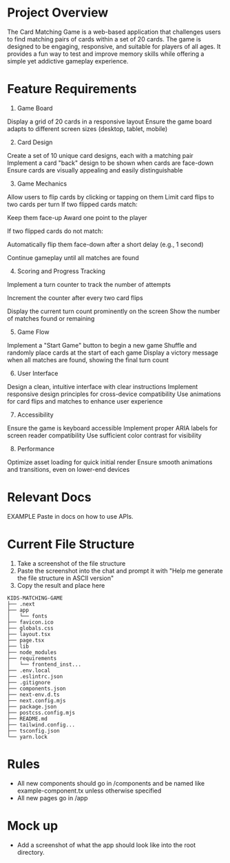 # Project Overview

The Card Matching Game is a web-based application that challenges users to find matching pairs of cards within a set of 20 cards. The game is designed to be engaging, responsive, and suitable for players of all ages. It provides a fun way to test and improve memory skills while offering a simple yet addictive gameplay experience.

# Feature Requirements

1. Game Board

Display a grid of 20 cards in a responsive layout
Ensure the game board adapts to different screen sizes (desktop, tablet, mobile)

2. Card Design

Create a set of 10 unique card designs, each with a matching pair
Implement a card "back" design to be shown when cards are face-down
Ensure cards are visually appealing and easily distinguishable

3. Game Mechanics

Allow users to flip cards by clicking or tapping on them
Limit card flips to two cards per turn
If two flipped cards match:

Keep them face-up
Award one point to the player

If two flipped cards do not match:

Automatically flip them face-down after a short delay (e.g., 1 second)

Continue gameplay until all matches are found

4. Scoring and Progress Tracking

Implement a turn counter to track the number of attempts

Increment the counter after every two card flips

Display the current turn count prominently on the screen
Show the number of matches found or remaining

5. Game Flow

Implement a "Start Game" button to begin a new game
Shuffle and randomly place cards at the start of each game
Display a victory message when all matches are found, showing the final turn count

6. User Interface

Design a clean, intuitive interface with clear instructions
Implement responsive design principles for cross-device compatibility
Use animations for card flips and matches to enhance user experience

7. Accessibility

Ensure the game is keyboard accessible
Implement proper ARIA labels for screen reader compatibility
Use sufficient color contrast for visibility

8. Performance

Optimize asset loading for quick initial render
Ensure smooth animations and transitions, even on lower-end devices

# Relevant Docs

EXAMPLE
Paste in docs on how to use APIs.

# Current File Structure

1. Take a screenshot of the file structure
2. Paste the screenshot into the chat and prompt it with "Help me generate the file structure in ASCII version"
3. Copy the result and place here

```
KIDS-MATCHING-GAME
├── .next
├── app
│   └── fonts
├── favicon.ico
├── globals.css
├── layout.tsx
├── page.tsx
├── lib
├── node_modules
├── requirements
│   └── frontend_inst...
├── .env.local
├── .eslintrc.json
├── .gitignore
├── components.json
├── next-env.d.ts
├── next.config.mjs
├── package.json
├── postcss.config.mjs
├── README.md
├── tailwind.config...
├── tsconfig.json
└── yarn.lock
```

# Rules

- All new components should go in /components and be named like example-component.tx unless otherwise specified
- All new pages go in /app

# Mock up

- Add a screenshot of what the app should look like into the root directory.
